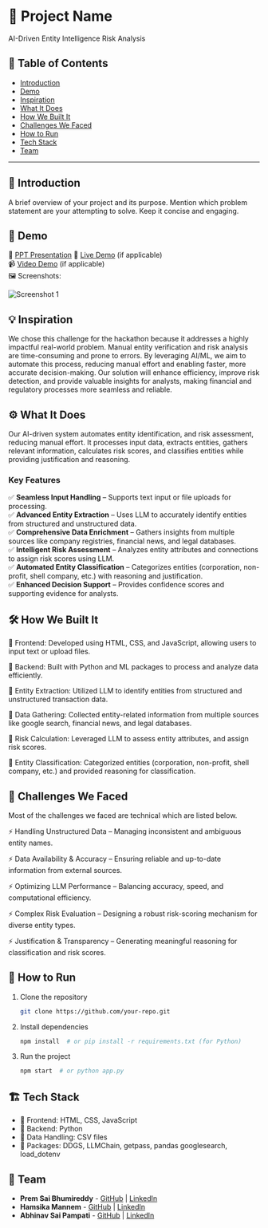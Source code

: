 # 🚀 Project Name
AI-Driven Entity Intelligence Risk Analysis

## 📌 Table of Contents
- [Introduction](#introduction)
- [Demo](#demo)
- [Inspiration](#inspiration)
- [What It Does](#what-it-does)
- [How We Built It](#how-we-built-it)
- [Challenges We Faced](#challenges-we-faced)
- [How to Run](#how-to-run)
- [Tech Stack](#tech-stack)
- [Team](#team)

---

## 🎯 Introduction
A brief overview of your project and its purpose. Mention which problem statement are your attempting to solve. Keep it concise and engaging.

## 🎥 Demo
📑 [PPT Presentation](https://docs.google.com/presentation/d/1rK0PEE7DOOhVyTHGlyVTpvQ5xh3Aj8dlbGdrAI9pwV4/edit?slide=id.g343804b4342_6_66#slide=id.g343804b4342_6_66)
🔗 [Live Demo](#) (if applicable)  
📹 [Video Demo](#) (if applicable)  
🖼️ Screenshots:

![Screenshot 1](link-to-image)

## 💡 Inspiration
We chose this challenge for the hackathon because it addresses a highly impactful real-world problem. Manual entity verification and risk analysis are time-consuming and prone to errors. By leveraging AI/ML, we aim to automate this process, reducing manual effort and enabling faster, more accurate decision-making. Our solution will enhance efficiency, improve risk detection, and provide valuable insights for analysts, making financial and regulatory processes more seamless and reliable.

## ⚙️ What It Does
Our AI-driven system automates entity identification, and risk assessment, reducing manual effort. It processes input data, extracts entities, gathers relevant information, calculates risk scores, and classifies entities while providing justification and reasoning.  

### **Key Features**  
✅ **Seamless Input Handling** – Supports text input or file uploads for processing.  
✅ **Advanced Entity Extraction** – Uses LLM to accurately identify entities from structured and unstructured data.  
✅ **Comprehensive Data Enrichment** – Gathers insights from multiple sources like company registries, financial news, and legal databases.  
✅ **Intelligent Risk Assessment** – Analyzes entity attributes and connections to assign risk scores using LLM.  
✅ **Automated Entity Classification** – Categorizes entities (corporation, non-profit, shell company, etc.) with reasoning and justification.  
✅ **Enhanced Decision Support** – Provides confidence scores and supporting evidence for analysts.

## 🛠️ How We Built It
🔹 Frontend: Developed using HTML, CSS, and JavaScript, allowing users to input text or upload files.

🔹 Backend: Built with Python and ML packages to process and analyze data efficiently.

🔹 Entity Extraction: Utilized LLM to identify entities from structured and unstructured transaction data.

🔹 Data Gathering: Collected entity-related information from multiple sources like google search, financial news, and legal databases.

🔹 Risk Calculation: Leveraged LLM to assess entity attributes, and assign risk scores.

🔹 Entity Classification: Categorized entities (corporation, non-profit, shell company, etc.) and provided reasoning for classification.

## 🚧 Challenges We Faced
Most of the challenges we faced are technical which are listed below.

⚡ Handling Unstructured Data – Managing inconsistent and ambiguous entity names.

⚡ Data Availability & Accuracy – Ensuring reliable and up-to-date information from external sources.

⚡ Optimizing LLM Performance – Balancing accuracy, speed, and computational efficiency.

⚡ Complex Risk Evaluation – Designing a robust risk-scoring mechanism for diverse entity types.

⚡ Justification & Transparency – Generating meaningful reasoning for classification and risk scores.

## 🏃 How to Run
1. Clone the repository  
   ```sh
   git clone https://github.com/your-repo.git
   ```
2. Install dependencies  
   ```sh
   npm install  # or pip install -r requirements.txt (for Python)
   ```
3. Run the project  
   ```sh
   npm start  # or python app.py
   ```

## 🏗️ Tech Stack
- 🔹 Frontend: HTML, CSS, JavaScript
- 🔹 Backend: Python
- 🔹 Data Handling: CSV files
- 🔹 Packages: DDGS, LLMChain, getpass, pandas googlesearch, load_dotenv

## 👥 Team
- **Prem Sai Bhumireddy** - [GitHub](https://github.com/premsai1503) | [LinkedIn](https://www.linkedin.com/in/prem-sai-bhumireddy-62ab96214/)
- **Hamsika Mannem** - [GitHub](#) | [LinkedIn](https://www.linkedin.com/in/hamsika-mannem-7b2a5322a/)
- **Abhinav Sai Pampati** - [GitHub](https://github.com/abhinav2312) | [LinkedIn](https://www.linkedin.com/in/abhinav-sai-pampati-282b2a244/)

